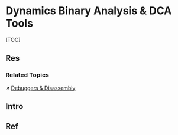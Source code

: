 # Dynamics Binary Analysis & DCA Tools

[TOC]



## Res
### Related Topics
↗ [Debuggers & Disassembly](../../../../🔑%20CS_Core/👩‍💻%20Programming%20Methodology%20and%20Languages/🛠️%20Programming%20Tools%20Chain/Debuggers%20&%20Disassembly/Debuggers%20&%20Disassembly.md)



## Intro



## Ref
